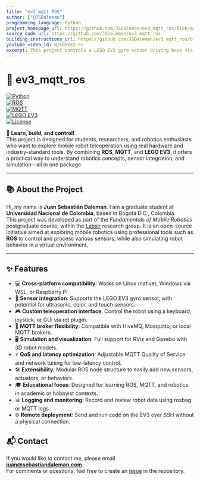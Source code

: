```yaml
---
title: "ev3 mqtt ROS"
author: ["@JSDaleman"]
programming_language: Python
project_homepage_url: https://github.com/JSDaleman/ev3_mqtt_ros/blob/main/README_EN.md
source_code_url: https://github.com/JSDaleman/ev3_mqtt_ros
building_instructions_url: https://github.com/JSDaleman/ev3_mqtt_ros/blob/main/README_EN.md#%EF%B8%8F-lego-ev3-connection-with-ros
youtube_video_id: NIEbXVXS-eo
excerpt: This project controls a LEGO EV3 gyro-sensor driving base via ROS and MQTT, enabling remote teleoperation and simulation in RViz/Gazebo.
---
```


# 🤖 ev3_mqtt_ros

[![Python](https://img.shields.io/badge/Python-3.8+-3776AB?logo=python&logoColor=white)](https://www.python.org/)  
[![ROS](https://img.shields.io/badge/ROS-Noetic-blue?logo=ros&logoColor=white)](https://www.ros.org/)  
[![MQTT](https://img.shields.io/badge/MQTT-v3.1.1-660066?logo=eclipse-mosquitto&logoColor=white)](https://mqtt.org/)  
[![LEGO EV3](https://img.shields.io/badge/LEGO-EV3-E2231A?logo=lego&logoColor=white)](https://www.lego.com/en-us/themes/mindstorms)  
[![License](https://img.shields.io/badge/License-MIT-green)](LICENSE)

🚀 **Learn, build, and control!**  
This project is designed for students, researchers, and robotics enthusiasts who want to explore mobile robot teleoperation using real hardware and industry-standard tools. By combining **ROS**, **MQTT**, and **LEGO EV3**, it offers a practical way to understand robotics concepts, sensor integration, and simulation—all in one package.

---

## 📚 About the Project

Hi, my name is **Juan Sebastián Daleman**. I am a graduate student at **Universidad Nacional de Colombia**, based in Bogotá D.C., Colombia.  
This project was developed as part of the *Fundamentals of Mobile Robotics* postgraduate course, within the [Labsir](https://github.com/labsir-un) research group. It is an open-source initiative aimed at exploring mobile robotics using professional tools such as **ROS** to control and process various sensors, while also simulating robot behavior in a virtual environment.

---

## ✨ Features

- 💻 **Cross-platform compatibility**: Works on Linux (native), Windows via WSL, or Raspberry Pi.  
- 📡 **Sensor integration**: Supports the LEGO EV3 gyro sensor, with potential for ultrasonic, color, and touch sensors.  
- 🎮 **Custom teleoperation interface**: Control the robot using a keyboard, joystick, or GUI via rqt plugin.  
- 🔗 **MQTT broker flexibility**: Compatible with HiveMQ, Mosquitto, or local MQTT brokers.  
- 🖥 **Simulation and visualization**: Full support for RViz and Gazebo with 3D robot models.  
- ⚡ **QoS and latency optimization**: Adjustable MQTT Quality of Service and network tuning for low-latency control.  
- 🛠 **Extensibility**: Modular ROS node structure to easily add new sensors, actuators, or behaviors.  
- 🎓 **Educational focus**: Designed for learning ROS, MQTT, and robotics in academic or hobbyist contexts.  
- 📊 **Logging and monitoring**: Record and review robot data using rosbag or MQTT logs.  
- 🌐 **Remote deployment**: Send and run code on the EV3 over SSH without a physical connection.  


## 📬 Contact
If you would like to contact me, please email **juan@sebastiandaleman.com**.  
For comments or questions, feel free to create an [issue](https://github.com/JSDaleman/ev3_mqtt_ros/issues) in the repository.
